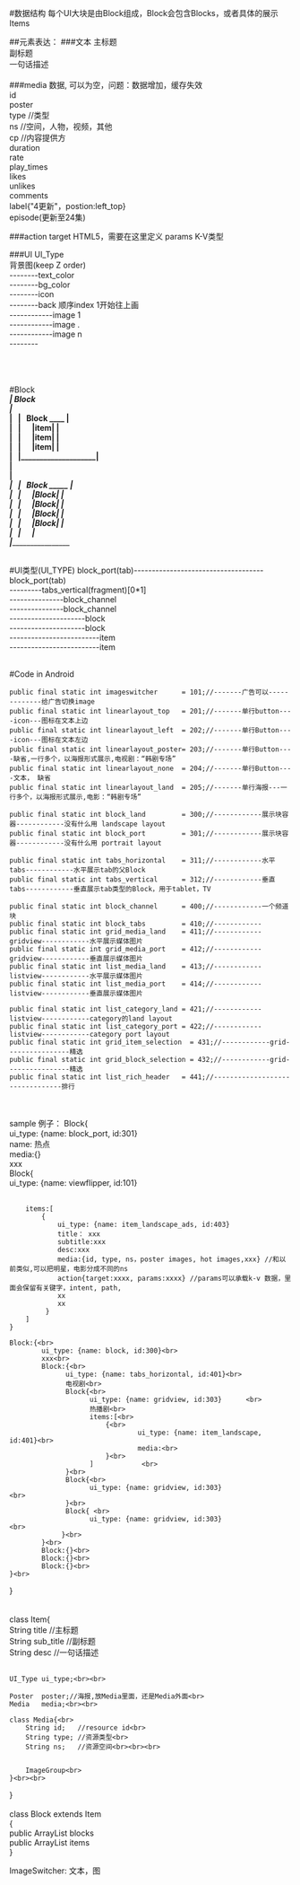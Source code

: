 #数据结构
每个UI大块是由Block组成，Block会包含Blocks，或者具体的展示Items

##元素表达：
###文本
主标题<br>
副标题<br>
一句话描述<br><br>
###media 数据, 可以为空，问题：数据增加，缓存失效<br>
id<br>
poster<br>
type  //类型<br>
ns    //空间，人物，视频，其他<br>
cp    //内容提供方<br>
duration<br>
rate<br>
play_times<br>
likes<br>
unlikes<br>
comments<br>
label{"4更新"，postion:left_top}<br>
episode(更新至24集)<br>

###action
target   HTML5，需要在这里定义
params   K-V类型

###UI
UI_Type<br>
背景图(keep Z order)<br> 
--------text_color<br>
--------bg_color<br>
--------icon<br>
--------back 顺序index 1开始往上画<br>
------------image 1<br>
------------image .<br>
------------image n<br>
--------<br>
<br>
<br>
<br>



#Block
 _______________________________<br>
| Block&nbsp;&nbsp;</br>
|&nbsp;&nbsp;&nbsp;_____________________<br>
|&nbsp;&nbsp;&nbsp;|&nbsp;&nbsp;&nbsp;Block  ____     |<br>
|&nbsp;&nbsp;&nbsp;|&nbsp;&nbsp;&nbsp;&nbsp;&nbsp;&nbsp;|item|    |<br>
|&nbsp;&nbsp;&nbsp;|&nbsp;&nbsp;&nbsp;&nbsp;&nbsp;&nbsp;|item|    |<br>
|&nbsp;&nbsp;&nbsp;|&nbsp;&nbsp;&nbsp;&nbsp;&nbsp;&nbsp;|item|    |<br>
|&nbsp;&nbsp;&nbsp;|____________________|<br>
|<br>
|    _____________________<br>
|&nbsp;&nbsp;&nbsp;|&nbsp;&nbsp;&nbsp;Block  _____    |<br>
|&nbsp;&nbsp;&nbsp;|&nbsp;&nbsp;&nbsp;&nbsp;&nbsp;&nbsp;|Block|   |<br>
|&nbsp;&nbsp;&nbsp;|&nbsp;&nbsp;&nbsp;&nbsp;&nbsp;&nbsp;|Block|   |<br>
|&nbsp;&nbsp;&nbsp;|&nbsp;&nbsp;&nbsp;&nbsp;&nbsp;&nbsp;|Block|   |<br>
|&nbsp;&nbsp;&nbsp;|&nbsp;&nbsp;&nbsp;&nbsp;&nbsp;&nbsp;|Block|   |<br>
|&nbsp;&nbsp;&nbsp;|&nbsp;&nbsp;&nbsp;&nbsp;&nbsp;&nbsp;________________|<br>
|_______________________________<br>

</br>
#UI类型(UI_TYPE)
block_port(tab)------------------------------------block_port(tab)<br>
---------tabs_vertical(fragment)[0*1]<br>
---------------block_channel<br>
---------------block_channel<br>
---------------------block<br>
---------------------block<br>
-------------------------item<br>
-------------------------item<br><br>

#Code in Android

    public final static int imageswitcher      = 101;//-------广告可以-------------给广告切换image
    public final static int linearlayout_top   = 201;//-------单行button----icon---图标在文本上边
    public final static int linearlayout_left  = 202;//-------单行Button----icon---图标在文本左边
    public final static int linearlayout_poster= 203;//-------单行Button----缺省,一行多个，以海报形式展示,电视剧：“韩剧专场”
    public final static int linearlayout_none  = 204;//-------单行Button----文本， 缺省
    public final static int linearlayout_land  = 205;//-------单行海报---一行多个，以海报形式展示,电影：“韩剧专场”

    public final static int block_land         = 300;//------------展示块容器------------没有什么用 landscape layout
    public final static int block_port         = 301;//------------展示块容器------------没有什么用 portrait layout

    public final static int tabs_horizontal    = 311;//------------水平tabs------------水平展示tab的父Block
    public final static int tabs_vertical      = 312;//------------垂直tabs------------垂直展示tab类型的Block，用于tablet，TV

    public final static int block_channel      = 400;//------------一个频道块
    public final static int block_tabs         = 410;//------------
    public final static int grid_media_land    = 411;//------------gridview------------水平展示媒体图片
    public final static int grid_media_port    = 412;//------------gridview------------垂直展示媒体图片
    public final static int list_media_land    = 413;//------------listview------------水平展示媒体图片
    public final static int list_media_port    = 414;//------------listview------------垂直展示媒体图片

    public final static int list_category_land = 421;//------------listview------------category的land layout
    public final static int list_category_port = 422;//------------listview------------category port layout
    public final static int grid_item_selection  = 431;//------------grid----------------精选
    public final static int grid_block_selection = 432;//------------grid----------------精选
    public final static int list_rich_header   = 441;//--------------------------------排行

<br>

<br>
sample 例子：
Block{<br>
    ui_type: {name: block_port, id:301}<br>
    name: 热点<br>
    media:{}<br>
    xxx<br>
    Block{<br>
        ui_type: {name: viewflipper, id:101}<br><br>

        items:[
            {
                ui_type: {name: item_landscape_ads, id:403}
                title： xxx
                subtitle:xxx
                desc:xxx
                media:{id, type, ns，poster images, hot images,xxx} //和以前类似,可以把明星，电影分成不同的ns
                action{target:xxxx, params:xxxx} //params可以承载k-v 数据，里面会保留有关键字，intent, path,
                xx
                xx
             }
        ]
    }

    Block:{<br>
            ui_type: {name: block, id:300}<br>
            xxx<br>
            Block:{<br>
                  ui_type: {name: tabs_horizontal, id:401}<br>
                  电视剧<br>
                  Block{<br>
                        ui_type: {name: gridview, id:303}      <br>
                        热播剧<br>
                        items:[<br>
                            {<br>
                                    ui_type: {name: item_landscape, id:401}<br>
                                    media:<br>
                            }<br>
                        ]            <br>
                  }<br>
                  Block{<br>
                        ui_type: {name: gridview, id:303}                  <br>
                  }<br>
                  Block{ <br>
                        ui_type: {name: gridview, id:303}                  <br>
                 }<br>
            }<br>
            Block:{}<br>
            Block:{}<br>
            Block:{}<br>
    }<br>
}<br>
<br>
<br>
class Item{<br>
    String  title       //主标题<br>
    String  sub_title   //副标题<br>
    String  desc        //一句话描述<br><br>
    
    UI_Type ui_type;<br><br>
    
    Poster  poster;//海报,放Media里面，还是Media外面<br>
    Media   media;<br><br>
    
    class Media{<br>
        String id;   //resource id<br>
        String type; //资源类型<br>
        String ns;   //资源空间<br><br><br>
        
        
        ImageGroup<br>
    }<br><br>

}<br>
<br>
class Block extends Item<br>
{<br>
      public ArrayList<Block>         blocks<br>
      public ArrayList<Item>          items<br>
}<br>


ImageSwitcher:
文本，图
